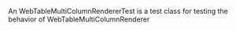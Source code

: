 An WebTableMultiColumnRendererTest is a test class for testing the behavior of WebTableMultiColumnRenderer